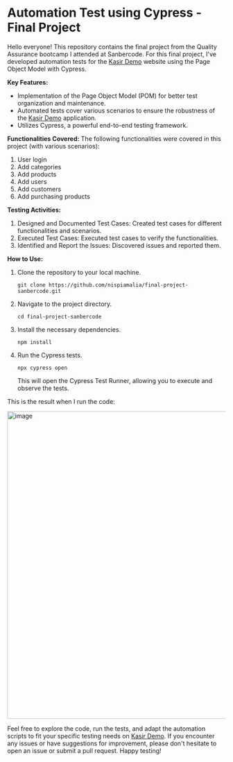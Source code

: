 # Automation Test using Cypress - Final Project

Hello everyone! This repository contains the final project from the Quality Assurance bootcamp I attended at Sanbercode. For this final project, I've developed automation tests for the [Kasir Demo](http://kasirdemo.belajarqa.com/) website using the Page Object Model with Cypress.

**Key Features:**
- Implementation of the Page Object Model (POM) for better test organization and maintenance.
- Automated tests cover various scenarios to ensure the robustness of the [Kasir Demo](http://kasirdemo.belajarqa.com/) application.
- Utilizes Cypress, a powerful end-to-end testing framework.

**Functionalities Covered:**
The following functionalities were covered in this project (with various scenarios):
1. User login
2. Add categories
3. Add products
4. Add users
5. Add customers
6. Add purchasing products

**Testing Activities:**
1. Designed and Documented Test Cases: Created test cases for different functionalities and scenarios.
2. Executed Test Cases: Executed test cases to verify the functionalities.
3. Identified and Report the Issues: Discovered issues and reported them.

**How to Use:**
1. Clone the repository to your local machine.
   ```
   git clone https://github.com/nispiamalia/final-project-sanbercode.git
   ```
2. Navigate to the project directory.
   ```
   cd final-project-sanbercode
   ```
3. Install the necessary dependencies.
   ```
   npm install
   ```
4. Run the Cypress tests.
   ```
   npx cypress open
   ```
   This will open the Cypress Test Runner, allowing you to execute and observe the tests.

This is the result when I run the code:

<img width="709" alt="image" src="https://github.com/nispiamalia/final-project-sanbercode/assets/110650876/cb92cd42-6611-4ec5-bec4-a2aea71ca76d">

Feel free to explore the code, run the tests, and adapt the automation scripts to fit your specific testing needs on [Kasir Demo](http://kasirdemo.belajarqa.com/). If you encounter any issues or have suggestions for improvement, please don't hesitate to open an issue or submit a pull request. Happy testing!
